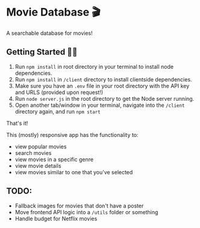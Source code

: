 # Movie Database 🎬

A searchable database for movies!

## Getting Started 👩‍💻
1. Run `npm install` in root directory in your terminal to install node dependencies.
2. Run `npm install` in `/client` directory to install clientside dependencies.
3. Make sure you have an `.env` file in your root directory with the API key and URLS (provided upon request!)
4. Run `node server.js` in the root directory to get the Node server running.
5. Open another tab/window in your terminal, navigate into the `/client` directory again, and run `npm start`

That's it!

This (mostly) responsive app has the functionality to:
- view popular movies
- search movies
- view movies in a specific genre
- view movie details
- view movies similar to one that you've selected

## TODO:
- Fallback images for movies that don't have a poster
- Move frontend API logic into a `/utils` folder or something
- Handle budget for Netflix movies